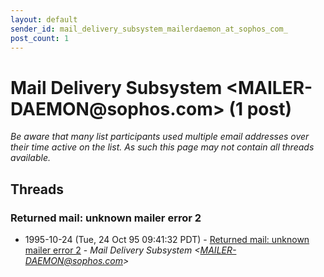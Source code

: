```yaml
---
layout: default
sender_id: mail_delivery_subsystem_mailerdaemon_at_sophos_com_
post_count: 1
---
```


# Mail Delivery Subsystem <MAILER-DAEMON<span>@</span>sophos.com> (1 post)

_Be aware that many list participants used multiple email addresses over their time active on the list. As such this page may not contain all threads available._

## Threads

### Returned mail: unknown mailer error 2
+ 1995-10-24 (Tue, 24 Oct 95 09:41:32 PDT) - [Returned mail: unknown mailer error 2](/archive/1995/10/5136f957aaff4d0064f1c91b167ced9ec8824584cd6de164a9edfa53ed8783a9) - _Mail Delivery Subsystem \<MAILER-DAEMON@sophos.com\>_

